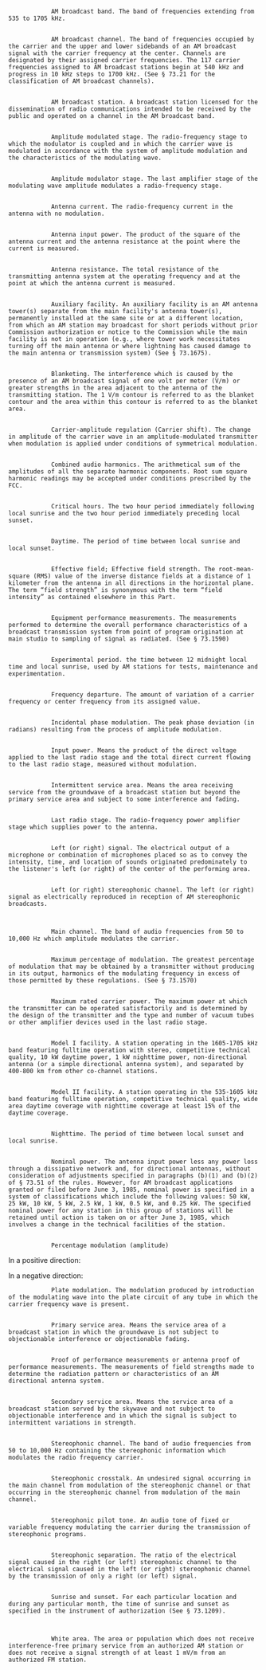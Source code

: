 
                AM broadcast band. The band of frequencies extending from 535 to 1705 kHz.


                AM broadcast channel. The band of frequencies occupied by the carrier and the upper and lower sidebands of an AM broadcast signal with the carrier frequency at the center. Channels are designated by their assigned carrier frequencies. The 117 carrier frequencies assigned to AM broadcast stations begin at 540 kHz and progress in 10 kHz steps to 1700 kHz. (See § 73.21 for the classification of AM broadcast channels).


                AM broadcast station. A broadcast station licensed for the dissemination of radio communications intended to be received by the public and operated on a channel in the AM broadcast band.


                Amplitude modulated stage. The radio-frequency stage to which the modulator is coupled and in which the carrier wave is modulated in accordance with the system of amplitude modulation and the characteristics of the modulating wave.


                Amplitude modulator stage. The last amplifier stage of the modulating wave amplitude modulates a radio-frequency stage.


                Antenna current. The radio-frequency current in the antenna with no modulation.


                Antenna input power. The product of the square of the antenna current and the antenna resistance at the point where the current is measured.


                Antenna resistance. The total resistance of the transmitting antenna system at the operating frequency and at the point at which the antenna current is measured.


                Auxiliary facility. An auxiliary facility is an AM antenna tower(s) separate from the main facility's antenna tower(s), permanently installed at the same site or at a different location, from which an AM station may broadcast for short periods without prior Commission authorization or notice to the Commission while the main facility is not in operation (e.g., where tower work necessitates turning off the main antenna or where lightning has caused damage to the main antenna or transmission system) (See § 73.1675).


                Blanketing. The interference which is caused by the presence of an AM broadcast signal of one volt per meter (V/m) or greater strengths in the area adjacent to the antenna of the transmitting station. The 1 V/m contour is referred to as the blanket contour and the area within this contour is referred to as the blanket area.


                Carrier-amplitude regulation (Carrier shift). The change in amplitude of the carrier wave in an amplitude-modulated transmitter when modulation is applied under conditions of symmetrical modulation.


                Combined audio harmonics. The arithmetical sum of the amplitudes of all the separate harmonic components. Root sum square harmonic readings may be accepted under conditions prescribed by the FCC.


                Critical hours. The two hour period immediately following local sunrise and the two hour period immediately preceding local sunset.


                Daytime. The period of time between local sunrise and local sunset.


                Effective field; Effective field strength. The root-mean-square (RMS) value of the inverse distance fields at a distance of 1 kilometer from the antenna in all directions in the horizontal plane. The term “field strength” is synonymous with the term “field intensity” as contained elsewhere in this Part.


                Equipment performance measurements. The measurements performed to determine the overall performance characteristics of a broadcast transmission system from point of program origination at main studio to sampling of signal as radiated. (See § 73.1590)


                Experimental period. the time between 12 midnight local time and local sunrise, used by AM stations for tests, maintenance and experimentation.


                Frequency departure. The amount of variation of a carrier frequency or center frequency from its assigned value.


                Incidental phase modulation. The peak phase deviation (in radians) resulting from the process of amplitude modulation.


                Input power. Means the product of the direct voltage applied to the last radio stage and the total direct current flowing to the last radio stage, measured without modulation.


                Intermittent service area. Means the area receiving service from the groundwave of a broadcast station but beyond the primary service area and subject to some interference and fading.


                Last radio stage. The radio-frequency power amplifier stage which supplies power to the antenna.


                Left (or right) signal. The electrical output of a microphone or combination of microphones placed so as to convey the intensity, time, and location of sounds originated predominately to the listener's left (or right) of the center of the performing area.


                Left (or right) stereophonic channel. The left (or right) signal as electrically reproduced in reception of AM stereophonic broadcasts.
              


                Main channel. The band of audio frequencies from 50 to 10,000 Hz which amplitude modulates the carrier.


                Maximum percentage of modulation. The greatest percentage of modulation that may be obtained by a transmitter without producing in its output, harmonics of the modulating frequency in excess of those permitted by these regulations. (See § 73.1570)


                Maximum rated carrier power. The maximum power at which the transmitter can be operated satisfactorily and is determined by the design of the transmitter and the type and number of vacuum tubes or other amplifier devices used in the last radio stage.


                Model I facility. A station operating in the 1605-1705 kHz band featuring fulltime operation with stereo, competitive technical quality, 10 kW daytime power, 1 kW nighttime power, non-directional antenna (or a simple directional antenna system), and separated by 400-800 km from other co-channel stations.


                Model II facility. A station operating in the 535-1605 kHz band featuring fulltime operation, competitive technical quality, wide area daytime coverage with nighttime coverage at least 15% of the daytime coverage.


                Nighttime. The period of time between local sunset and local sunrise.


                Nominal power. The antenna input power less any power loss through a dissipative network and, for directional antennas, without consideration of adjustments specified in paragraphs (b)(1) and (b)(2) of § 73.51 of the rules. However, for AM broadcast applications granted or filed before June 3, 1985, nominal power is specified in a system of classifications which include the following values: 50 kW, 25 kW, 10 kW, 5 kW, 2.5 kW, 1 kW, 0.5 kW, and 0.25 kW. The specified nominal power for any station in this group of stations will be retained until action is taken on or after June 3, 1985, which involves a change in the technical facilities of the station.


                Percentage modulation (amplitude)
              

In a positive direction:
              

In a negative direction:
              


                Plate modulation. The modulation produced by introduction of the modulating wave into the plate circuit of any tube in which the carrier frequency wave is present.


                Primary service area. Means the service area of a broadcast station in which the groundwave is not subject to objectionable interference or objectionable fading.


                Proof of performance measurements or antenna proof of performance measurements. The measurements of field strengths made to determine the radiation pattern or characteristics of an AM directional antenna system.


                Secondary service area. Means the service area of a broadcast station served by the skywave and not subject to objectionable interference and in which the signal is subject to intermittent variations in strength.


                Stereophonic channel. The band of audio frequencies from 50 to 10,000 Hz containing the stereophonic information which modulates the radio frequency carrier.


                Stereophonic crosstalk. An undesired signal occurring in the main channel from modulation of the stereophonic channel or that occurring in the stereophonic channel from modulation of the main channel.


                Stereophonic pilot tone. An audio tone of fixed or variable frequency modulating the carrier during the transmission of stereophonic programs.


                Stereophonic separation. The ratio of the electrical signal caused in the right (or left) stereophonic channel to the electrical signal caused in the left (or right) stereophonic channel by the transmission of only a right (or left) signal.


                Sunrise and sunset. For each particular location and during any particular month, the time of sunrise and sunset as specified in the instrument of authorization (See § 73.1209).
              


                White area. The area or population which does not receive interference-free primary service from an authorized AM station or does not receive a signal strength of at least 1 mV/m from an authorized FM station.


